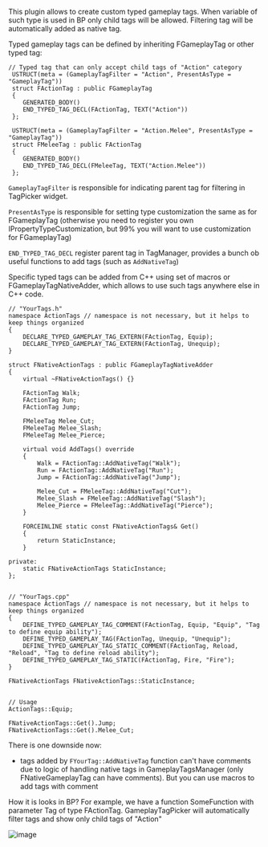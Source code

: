 This plugin allows to create custom typed gameplay tags. When variable of such type is used in BP only child tags will be allowed.
Filtering tag will be automatically added as native tag.

Typed gameplay tags can be defined by inheriting FGameplayTag or other typed tag:

```
// Typed tag that can only accept child tags of "Action" category
 USTRUCT(meta = (GameplayTagFilter = "Action", PresentAsType = "GameplayTag"))
 struct FActionTag : public FGameplayTag
 {
 	GENERATED_BODY()
 	END_TYPED_TAG_DECL(FActionTag, TEXT("Action"))
 };

 USTRUCT(meta = (GameplayTagFilter = "Action.Melee", PresentAsType = "GameplayTag"))
 struct FMeleeTag : public FActionTag
 {
 	GENERATED_BODY()
 	END_TYPED_TAG_DECL(FMeleeTag, TEXT("Action.Melee"))
 };
```

`GameplayTagFilter` is responsible for indicating parent tag for filtering in TagPicker widget.

`PresentAsType` is responsible for setting type customization the same as for FGameplayTag (otherwise you need to register you own IPropertyTypeCustomization, but 99% you will want to use customization for FGameplayTag)

`END_TYPED_TAG_DECL` register parent tag in TagManager, provides a bunch ob useful functions to add tags (such as `AddNativeTag`)

Specific typed tags can be added from C++ using set of macros or FGameplayTagNativeAdder, which allows to use such tags anywhere else in C++ code.

```
// "YourTags.h"
namespace ActionTags // namespace is not necessary, but it helps to keep things organized
{
 	DECLARE_TYPED_GAMEPLAY_TAG_EXTERN(FActionTag, Equip);
	DECLARE_TYPED_GAMEPLAY_TAG_EXTERN(FActionTag, Unequip);
}

struct FNativeActionTags : public FGameplayTagNativeAdder
{
	virtual ~FNativeActionTags() {}
	
 	FActionTag Walk;
 	FActionTag Run;
 	FActionTag Jump;

 	FMeleeTag Melee_Cut;
 	FMeleeTag Melee_Slash;
 	FMeleeTag Melee_Pierce;
 	
 	virtual void AddTags() override
 	{
 		Walk = FActionTag::AddNativeTag("Walk");
 		Run = FActionTag::AddNativeTag("Run");
 		Jump = FActionTag::AddNativeTag("Jump");

 		Melee_Cut = FMeleeTag::AddNativeTag("Cut");
 		Melee_Slash = FMeleeTag::AddNativeTag("Slash");
 		Melee_Pierce = FMeleeTag::AddNativeTag("Pierce");
 	}

 	FORCEINLINE static const FNativeActionTags& Get()
 	{
 		return StaticInstance;
	}

private:
	static FNativeActionTags StaticInstance;
};


// "YourTags.cpp"
namespace ActionTags // namespace is not necessary, but it helps to keep things organized
{
	DEFINE_TYPED_GAMEPLAY_TAG_COMMENT(FActionTag, Equip, "Equip", "Tag to define equip ability");
	DEFINE_TYPED_GAMEPLAY_TAG(FActionTag, Unequip, "Unequip");
	DEFINE_TYPED_GAMEPLAY_TAG_STATIC_COMMENT(FActionTag, Reload, "Reload", "Tag to define reload ability");
	DEFINE_TYPED_GAMEPLAY_TAG_STATIC(FActionTag, Fire, "Fire");
}

FNativeActionTags FNativeActionTags::StaticInstance;


// Usage
ActionTags::Equip;

FNativeActionTags::Get().Jump;
FNativeActionTags::Get().Melee_Cut;
```

There is one downside now: 
 - tags added by `FYourTag::AddNativeTag` function can't have comments due to logic of handling native tags in GameplayTagsManager (only FNativeGameplayTag can have comments). But you can use macros to add tags with comment


How it is looks in BP?
For example, we have a function SomeFunction with parameter Tag of type FActionTag. GameplayTagPicker will automatically filter tags and show only child tags of "Action"

![image](https://github.com/MaksymKapelianovych/TypedGameplayTags/assets/48297221/80405499-d1bc-495d-bd50-ece2667c2a02)


